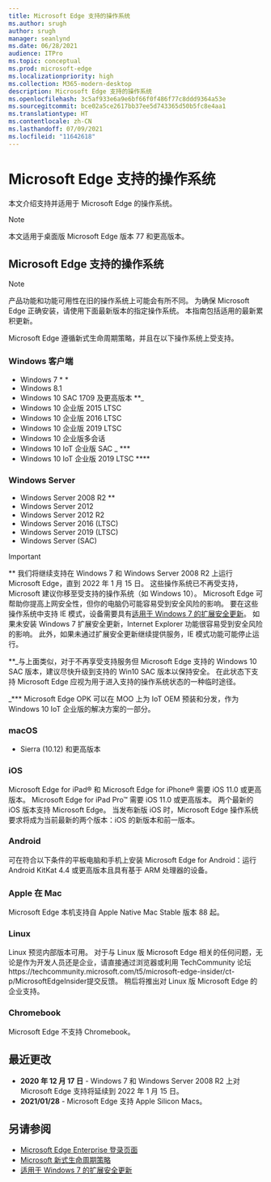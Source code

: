 ```yaml
---
title: Microsoft Edge 支持的操作系统
ms.author: srugh
author: srugh
manager: seanlynd
ms.date: 06/28/2021
audience: ITPro
ms.topic: conceptual
ms.prod: microsoft-edge
ms.localizationpriority: high
ms.collection: M365-modern-desktop
description: Microsoft Edge 支持的操作系统
ms.openlocfilehash: 3c5af933e6a9e6bf66f0f486f77c8ddd9364a53e
ms.sourcegitcommit: bce02a5ce2617bb37ee5d743365d50b5fc8e4aa1
ms.translationtype: HT
ms.contentlocale: zh-CN
ms.lasthandoff: 07/09/2021
ms.locfileid: "11642618"
---
```

# <a name="microsoft-edge-supported-operating-systems"></a>Microsoft Edge 支持的操作系统

本文介绍支持并适用于 Microsoft Edge 的操作系统。

> [!NOTE]
> 本文适用于桌面版 Microsoft Edge 版本 77 和更高版本。

## <a name="supported-operating-systems-for-microsoft-edge"></a>Microsoft Edge 支持的操作系统

> [!NOTE]
> 产品功能和功能可用性在旧的操作系统上可能会有所不同。 为确保 Microsoft Edge 正确安装，请使用下面最新版本的指定操作系统。 本指南包括适用的最新累积更新。


Microsoft Edge 遵循新式生命周期策略，并且在以下操作系统上受支持。

### <a name="windows-client"></a>Windows 客户端

- Windows 7 * *
- Windows 8.1
- Windows 10 SAC 1709 及更高版本 **_
- Windows 10 企业版 2015 LTSC
- Windows 10 企业版 2016 LTSC
- Windows 10 企业版 2019 LTSC
- Windows 10 企业版多会话
- Windows 10 IoT 企业版 SAC _ ***
- Windows 10 IoT 企业版 2019 LTSC ****

### <a name="windows-server"></a>Windows Server

- Windows Server 2008 R2 **
- Windows Server 2012
- Windows Server 2012 R2
- Windows Server 2016 (LTSC)
- Windows Server 2019 (LTSC)
- Windows Server (SAC)

> [!IMPORTANT]
> ** 我们将继续支持在 Windows 7 和 Windows Server 2008 R2 上运行 Microsoft Edge，直到 2022 年 1 月 15 日。 这些操作系统已不再受支持，Microsoft 建议你移至受支持的操作系统（如 Windows 10）。 Microsoft Edge 可帮助你提高上网安全性，但你的电脑仍可能容易受到安全风险的影响。 要在这些操作系统中支持 IE 模式，设备需要具有[适用于 Windows 7 的扩展安全更新](https://support.microsoft.com/help/4527878/faq-about-extended-security-updates-for-windows-7)。 如果未安装 Windows 7 扩展安全更新，Internet Explorer 功能很容易受到安全风险的影响。 此外，如果未通过扩展安全更新继续提供服务，IE 模式功能可能停止运行。  
>
> **_与上面类似，对于不再享受支持服务但 Microsoft Edge 支持的 Windows 10 SAC 版本，建议尽快升级到支持的 Win10 SAC 版本以保持安全。 在此状态下支持 Microsoft Edge 应视为用于进入支持的操作系统状态的一种临时途径。
>
> _*** Microsoft Edge OPK 可以在 MOO 上为 IoT OEM 预装和分发，作为 Windows 10 IoT 企业版的解决方案的一部分。

### <a name="macos"></a>macOS

- Sierra (10.12) 和更高版本

### <a name="ios"></a>iOS

Microsoft Edge for iPad&reg; 和 Microsoft Edge for iPhone&reg; 需要 iOS 11.0 或更高版本。 Microsoft Edge for iPad Pro&trade; 需要 iOS 11.0 或更高版本。 两个最新的 iOS 版本支持 Microsoft Edge。 当发布新版 iOS 时，Microsoft Edge 操作系统要求将成为当前最新的两个版本：iOS 的新版本和前一版本。

### <a name="android"></a>Android

可在符合以下条件的平板电脑和手机上安装 Microsoft Edge for Android：运行 Android KitKat 4.4 或更高版本且具有基于 ARM 处理器的设备。

### <a name="apple-silicon-macs"></a>Apple 在 Mac

Microsoft Edge 本机支持自 Apple Native Mac Stable 版本 88 起。

### <a name="linux"></a>Linux

Linux 预览内部版本可用。 对于与 Linux 版 Microsoft Edge 相关的任何问题，无论是作为开发人员还是企业，请直接通过浏览器或利用 TechCommunity 论坛https://techcommunity.microsoft.com/t5/microsoft-edge-insider/ct-p/MicrosoftEdgeInsider提交反馈。 稍后将推出对 Linux 版 Microsoft Edge 的企业支持。

### <a name="chromebooks"></a>Chromebook

Microsoft Edge 不支持 Chromebook。

## <a name="recent-changes"></a>最近更改

- **2020 年 12 月 17 日** - Windows 7 和 Windows Server 2008 R2 上对 Microsoft Edge 支持将延续到 2022 年 1 月 15 日。
- **2021/01/28** - Microsoft Edge 支持 Apple Silicon Macs。

## <a name="see-also"></a>另请参阅

- [Microsoft Edge Enterprise 登录页面](https://aka.ms/EdgeEnterprise)
- [Microsoft 新式生命周期策略](https://support.microsoft.com/help/30881/modern-lifecycle-policy)
- [适用于 Windows 7 的扩展安全更新](https://support.microsoft.com/help/4527878/faq-about-extended-security-updates-for-windows-7)
